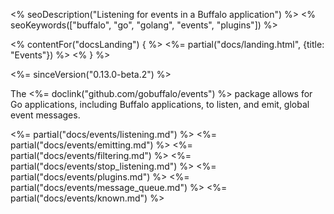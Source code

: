 <% seoDescription("Listening for events in a Buffalo application") %>
<% seoKeywords(["buffalo", "go", "golang", "events", "plugins"]) %>

<% contentFor("docsLanding") { %>
  <%= partial("docs/landing.html", {title: "Events"}) %>
<% } %>

<%= sinceVersion("0.13.0-beta.2") %>

The <%= doclink("github.com/gobuffalo/events") %> package allows for Go applications, including Buffalo applications, to listen, and emit, global event messages.

<%= partial("docs/events/listening.md") %>
<%= partial("docs/events/emitting.md") %>
<%= partial("docs/events/filtering.md") %>
<%= partial("docs/events/stop_listening.md") %>
<%= partial("docs/events/plugins.md") %>
<%= partial("docs/events/message_queue.md") %>
<%= partial("docs/events/known.md") %>
